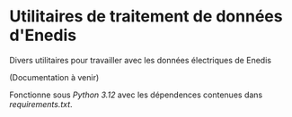 # Utilitaires de traitement de données d'Enedis

Divers utilitaires pour travailler avec les données électriques de Enedis

(Documentation à venir)

Fonctionne sous *Python 3.12* avec les dépendences contenues dans *requirements.txt*.
